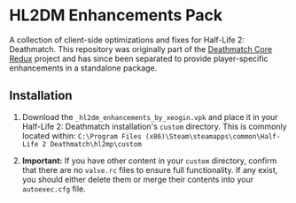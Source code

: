 # HL2DM Enhancements Pack

A collection of client-side optimizations and fixes for Half-Life 2: Deathmatch. This repository was originally part of the [Deathmatch Core Redux](https://github.com/Xeogin/xeogin.github.io) project and has since been separated to provide player-specific enhancements in a standalone package.

## Installation

1.  Download the `_hl2dm_enhancements_by_xeogin.vpk` and place it in your Half-Life 2: Deathmatch installation's `custom` directory. This is commonly located within:
    `C:\Program Files (x86)\Steam\steamapps\common\Half-Life 2 Deathmatch\hl2mp\custom`

2.  **Important:** If you have other content in your `custom` directory, confirm that there are no `valve.rc` files to ensure full functionality. If any exist, you should either delete them or merge their contents into your `autoexec.cfg` file.
